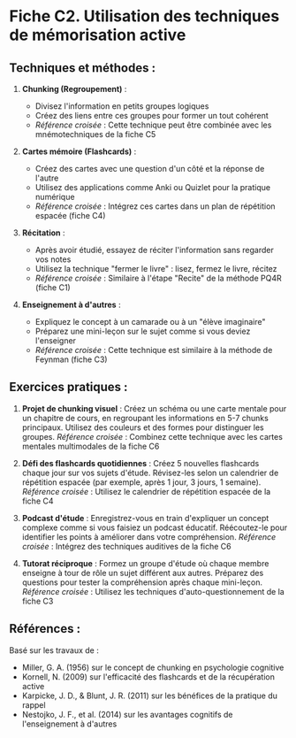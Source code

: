 # Fiche C2. Utilisation des techniques de mémorisation active

## Techniques et méthodes :

1. **Chunking (Regroupement)** :
   - Divisez l'information en petits groupes logiques
   - Créez des liens entre ces groupes pour former un tout cohérent
   - *Référence croisée* : Cette technique peut être combinée avec les mnémotechniques de la fiche C5

2. **Cartes mémoire (Flashcards)** :
   - Créez des cartes avec une question d'un côté et la réponse de l'autre
   - Utilisez des applications comme Anki ou Quizlet pour la pratique numérique
   - *Référence croisée* : Intégrez ces cartes dans un plan de répétition espacée (fiche C4)

3. **Récitation** :
   - Après avoir étudié, essayez de réciter l'information sans regarder vos notes
   - Utilisez la technique "fermer le livre" : lisez, fermez le livre, récitez
   - *Référence croisée* : Similaire à l'étape "Recite" de la méthode PQ4R (fiche C1)

4. **Enseignement à d'autres** :
   - Expliquez le concept à un camarade ou à un "élève imaginaire"
   - Préparez une mini-leçon sur le sujet comme si vous deviez l'enseigner
   - *Référence croisée* : Cette technique est similaire à la méthode de Feynman (fiche C3)

## Exercices pratiques :

1. **Projet de chunking visuel** :
   Créez un schéma ou une carte mentale pour un chapitre de cours, en regroupant les informations en 5-7 chunks principaux. Utilisez des couleurs et des formes pour distinguer les groupes.
   *Référence croisée* : Combinez cette technique avec les cartes mentales multimodales de la fiche C6

2. **Défi des flashcards quotidiennes** :
   Créez 5 nouvelles flashcards chaque jour sur vos sujets d'étude. Révisez-les selon un calendrier de répétition espacée (par exemple, après 1 jour, 3 jours, 1 semaine).
   *Référence croisée* : Utilisez le calendrier de répétition espacée de la fiche C4

3. **Podcast d'étude** :
   Enregistrez-vous en train d'expliquer un concept complexe comme si vous faisiez un podcast éducatif. Réécoutez-le pour identifier les points à améliorer dans votre compréhension.
   *Référence croisée* : Intégrez des techniques auditives de la fiche C6

4. **Tutorat réciproque** :
   Formez un groupe d'étude où chaque membre enseigne à tour de rôle un sujet différent aux autres. Préparez des questions pour tester la compréhension après chaque mini-leçon.
   *Référence croisée* : Utilisez les techniques d'auto-questionnement de la fiche C3

## Références :

Basé sur les travaux de :
- Miller, G. A. (1956) sur le concept de chunking en psychologie cognitive
- Kornell, N. (2009) sur l'efficacité des flashcards et de la récupération active
- Karpicke, J. D., & Blunt, J. R. (2011) sur les bénéfices de la pratique du rappel
- Nestojko, J. F., et al. (2014) sur les avantages cognitifs de l'enseignement à d'autres